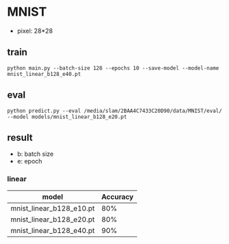 # MNIST 

- pixel: 28*28

## train
```python main.py --batch-size 128 --epochs 10 --save-model --model-name mnist_linear_b128_e40.pt```

## eval
```python predict.py --eval /media/slam/2BAA4C7433C20D90/data/MNIST/eval/ --model models/mnist_linear_b128_e20.pt```

## result 
- b: batch size
- e: epoch
  
### linear
| model      | Accuracy |
| ----------- | ----------- |
| mnist_linear_b128_e10.pt   | 80%       |
| mnist_linear_b128_e20.pt   | 80%       |
| mnist_linear_b128_e40.pt   | 90%       |